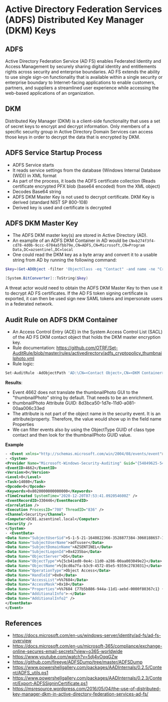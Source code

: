 # Active Directory Federation Services (ADFS) Distributed Key Manager (DKM) Keys

## ADFS

Active Directory Federation Service (AD FS) enables Federated Identity and Access Management by securely sharing digital identity and entitlements rights across security and enterprise boundaries. AD FS extends the ability to use single sign-on functionality that is available within a single security or enterprise boundary to Internet-facing applications to enable customers, partners, and suppliers a streamlined user experience while accessing the web-based applications of an organization.

## DKM

Distributed Key Manager (DKM) is a client-side functionality that uses a set of secret keys to encrypt and decrypt information. Only members of a specific security group in Active Directory Domain Services can access those keys in order to decrypt the data that is encrypted by DKM.

## ADFS Service Startup Process

* ADFS Service starts
* It reads service settings from the database (Windows Internal Database (WID)) in XML format
* As part of the process, it loads the ADFS certificate collection (Reads certificate encrypted PFX blob (base64 encoded) from the XML object)
* Decodes Base64 string
* ADFS DKM Master Key is not used to decrypt certificate. DKM Key is derived (standard NIST SP 800-108)
* Derived key is used and certificate is decrypted

## ADFS DKM Master Key

* The ADFS DKM master key(s) are stored in Active Directory (AD).
* An examplle of an ADFS DKM Container in AD would be `CN=b274f3f4-cd78-4d0b-9ccc-6704a5fbb79e,CN=ADFS,CN=Microsoft,CN=Program Data,DC=azsentinel,DC=local`
* One could read the DKM key as a byte array and convert it to a usable string from AD by running the following command:

```PowerShell
$key=(Get-ADObject -filter 'ObjectClass -eq "Contact" -and name -ne "CryptoPolicy"' -SearchBase "CN=ADFS,CN=Microsoft,CN=Program Data,DC=azsentinel,DC=local" -Properties thumbnailPhoto).thumbnailPhoto

[System.BitConverter]::ToString($key)
```

A threat actor would need to obtain the ADFS DKM Master Key to then use it to decrypt AD FS certificates. If the AD FS token signing certificate is exported, it can then be used sign new SAML tokens and impersonate users in a federated network.

## Audit Rule on ADFS DKM Container

* An Access Control Entry (ACE) in the System Access Control List (SACL) of the AD FS DKM contact object that holds the DKM master encryption key.
* Rule documentation: https://github.com/OTRF/Set-AuditRule/blob/master/rules/activedirectory/adfs_cryptopolicy_thumbnailphoto.yml
* Rule logic:

```PowerShell
Set-AuditRule -AdObjectPath 'AD:\CN=<Contact Object>,CN=<DKM Container>,CN=ADFS,CN=Microsoft,CN=Program Data,DC=azsentinel,DC=local' -WellKnownSidType WorldSid -Rights GenericRead -InheritanceFlags None -AuditFlags Success
```

**Results**:
* Event 4662 does not translate the thumbnailPhoto GUI to the "thumbnailPhoto" string by default. That needs to be an enrichment.
* thumbnailPhoto Attribute GUID: 8d3bca50-1d7e-11d0-a081-00aa006c33ed
* The attribute is not part of the object name in the security event. It is an attribute/property. Therefore, the value would show up in the field name Properties
* We can filter events also by using the ObjectType GUID of class type contact and then look for the thumbnailPhoto GUID value.

**Example**

```xml
- <Event xmlns="http://schemas.microsoft.com/win/2004/08/events/event"> 
- <System> 
<Provider Name="Microsoft-Windows-Security-Auditing" Guid="{54849625-5478-4994-a5ba-3e3b0328c30d}" /> 
<EventID>4662</EventID> 
<Version>0</Version> 
<Level>0</Level> 
<Task>14080</Task> 
<Opcode>0</Opcode> 
<Keywords>0x8020000000000000</Keywords> 
<TimeCreated SystemTime="2020-12-20T07:53:41.092054600Z" /> 
<EventRecordID>330446</EventRecordID> 
<Correlation /> 
<Execution ProcessID="708" ThreadID="836" /> 
<Channel>Security</Channel> 
<Computer>DC01.azsentinel.local</Computer> 
<Security /> 
</System> 
- <EventData> 
<Data Name="SubjectUserSid">S-1-5-21-1640822366-3528877384-3060188657-1103</Data> 
<Data Name="SubjectUserName">adfsuser</Data> 
<Data Name="SubjectDomainName">AZSENTINEL</Data> 
<Data Name="SubjectLogonId">0x4235ba</Data> 
<Data Name="ObjectServer">DS</Data> 
<Data Name="ObjectType">%{5cb41ed0-0e4c-11d0-a286-00aa003049e2}</Data> 
<Data Name="ObjectName">%{8cd0a7fa-b3c9-4572-85e5-9359c2783031}</Data> 
<Data Name="OperationType">Object Access</Data> 
<Data Name="HandleId">0x0</Data> 
<Data Name="AccessList">%%7684</Data> 
<Data Name="AccessMask">0x10</Data> 
<Data Name="Properties">%%7684 {77b5b886-944a-11d1-aebd-0000f80367c1} {8d3bca50-1d7e-11d0-a081-00aa006c33ed} {5cb41ed0-0e4c-11d0-a286-00aa003049e2}</Data> 
<Data Name="AdditionalInfo">-</Data> 
<Data Name="AdditionalInfo2" /> 
</EventData> 
</Event>
```

## References

* https://docs.microsoft.com/en-us/windows-server/identity/ad-fs/ad-fs-overview
* https://docs.microsoft.com/en-us/microsoft-365/compliance/exchange-online-secures-email-secrets?view=o365-worldwide
* https://www.youtube.com/watch?v=5dj4vOqqGZw
* https://github.com/fireeye/ADFSDump/tree/master/ADFSDump
* https://www.powershellgallery.com/packages/AADInternals/0.2.5/Content/ADFS_utils.ps1
* https://www.powershellgallery.com/packages/AADInternals/0.2.3/Content/Export-ADFSSigninCertificate.ps1
* https://msresource.wordpress.com/2016/05/04/the-use-of-distributed-key-manager-dkm-in-active-directory-federation-services-ad-fs/